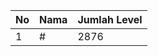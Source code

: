| No | Nama            | Jumlah Level |
|----|-----------------|--------------|
| 1  | #    |    2876        |
